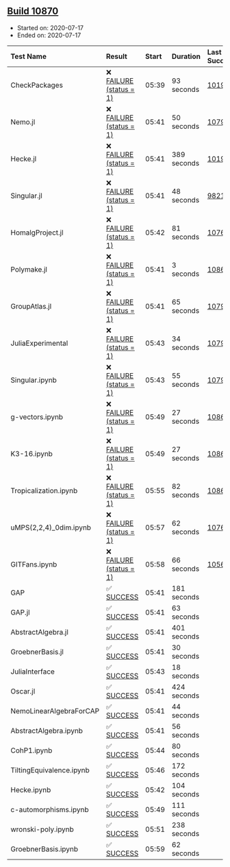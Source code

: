 ## [Build 10870](https://oscarci.mathematik.uni-kl.de/job/oscar/10870/)

* Started on: 2020-07-17
* Ended on: 2020-07-17

| Test Name    | Result | Start | Duration | Last Success | First Failure |
|:-------------|:-------|:------|:---------|:-------------|:--------------|
| CheckPackages | ❌ [FAILURE (status = 1)](https://oscarci.mathematik.uni-kl.de/job/oscar/10870/artifact/logs/build-10870/CheckPackages.log) | 05:39 | 93 seconds | [10197](https://oscarci.mathematik.uni-kl.de/job/oscar/10197/) | [10198](https://oscarci.mathematik.uni-kl.de/job/oscar/10198/) |
| Nemo.jl | ❌ [FAILURE (status = 1)](https://oscarci.mathematik.uni-kl.de/job/oscar/10870/artifact/logs/build-10870/Nemo.jl.log) | 05:41 | 50 seconds | [10790](https://oscarci.mathematik.uni-kl.de/job/oscar/10790/) | [10791](https://oscarci.mathematik.uni-kl.de/job/oscar/10791/) |
| Hecke.jl | ❌ [FAILURE (status = 1)](https://oscarci.mathematik.uni-kl.de/job/oscar/10870/artifact/logs/build-10870/Hecke.jl.log) | 05:41 | 389 seconds | [10197](https://oscarci.mathematik.uni-kl.de/job/oscar/10197/) | [10198](https://oscarci.mathematik.uni-kl.de/job/oscar/10198/) |
| Singular.jl | ❌ [FAILURE (status = 1)](https://oscarci.mathematik.uni-kl.de/job/oscar/10870/artifact/logs/build-10870/Singular.jl.log) | 05:41 | 48 seconds | [9821](https://oscarci.mathematik.uni-kl.de/job/oscar/9821/) | [9822](https://oscarci.mathematik.uni-kl.de/job/oscar/9822/) |
| HomalgProject.jl | ❌ [FAILURE (status = 1)](https://oscarci.mathematik.uni-kl.de/job/oscar/10870/artifact/logs/build-10870/HomalgProject.jl.log) | 05:42 | 81 seconds | [10765](https://oscarci.mathematik.uni-kl.de/job/oscar/10765/) | [10766](https://oscarci.mathematik.uni-kl.de/job/oscar/10766/) |
| Polymake.jl | ❌ [FAILURE (status = 1)](https://oscarci.mathematik.uni-kl.de/job/oscar/10870/artifact/logs/build-10870/Polymake.jl.log) | 05:41 | 3 seconds | [10862](https://oscarci.mathematik.uni-kl.de/job/oscar/10862/) | [10863](https://oscarci.mathematik.uni-kl.de/job/oscar/10863/) |
| GroupAtlas.jl | ❌ [FAILURE (status = 1)](https://oscarci.mathematik.uni-kl.de/job/oscar/10870/artifact/logs/build-10870/GroupAtlas.jl.log) | 05:41 | 65 seconds | [10790](https://oscarci.mathematik.uni-kl.de/job/oscar/10790/) | [10791](https://oscarci.mathematik.uni-kl.de/job/oscar/10791/) |
| JuliaExperimental | ❌ [FAILURE (status = 1)](https://oscarci.mathematik.uni-kl.de/job/oscar/10870/artifact/logs/build-10870/JuliaExperimental.log) | 05:43 | 34 seconds | [10790](https://oscarci.mathematik.uni-kl.de/job/oscar/10790/) | [10791](https://oscarci.mathematik.uni-kl.de/job/oscar/10791/) |
| Singular.ipynb | ❌ [FAILURE (status = 1)](https://oscarci.mathematik.uni-kl.de/job/oscar/10870/artifact/logs/build-10870/Singular.ipynb.log) | 05:43 | 55 seconds | [10790](https://oscarci.mathematik.uni-kl.de/job/oscar/10790/) | [10791](https://oscarci.mathematik.uni-kl.de/job/oscar/10791/) |
| g-vectors.ipynb | ❌ [FAILURE (status = 1)](https://oscarci.mathematik.uni-kl.de/job/oscar/10870/artifact/logs/build-10870/g-vectors.ipynb.log) | 05:49 | 27 seconds | [10862](https://oscarci.mathematik.uni-kl.de/job/oscar/10862/) | [10863](https://oscarci.mathematik.uni-kl.de/job/oscar/10863/) |
| K3-16.ipynb | ❌ [FAILURE (status = 1)](https://oscarci.mathematik.uni-kl.de/job/oscar/10870/artifact/logs/build-10870/K3-16.ipynb.log) | 05:49 | 27 seconds | [10862](https://oscarci.mathematik.uni-kl.de/job/oscar/10862/) | [10863](https://oscarci.mathematik.uni-kl.de/job/oscar/10863/) |
| Tropicalization.ipynb | ❌ [FAILURE (status = 1)](https://oscarci.mathematik.uni-kl.de/job/oscar/10870/artifact/logs/build-10870/Tropicalization.ipynb.log) | 05:55 | 82 seconds | [10869](https://oscarci.mathematik.uni-kl.de/job/oscar/10869/) | [10870](https://oscarci.mathematik.uni-kl.de/job/oscar/10870/) |
| uMPS(2,2,4)_0dim.ipynb | ❌ [FAILURE (status = 1)](https://oscarci.mathematik.uni-kl.de/job/oscar/10870/artifact/logs/build-10870/uMPS-2-2-4-_0dim.ipynb.log) | 05:57 | 62 seconds | [10765](https://oscarci.mathematik.uni-kl.de/job/oscar/10765/) | [10766](https://oscarci.mathematik.uni-kl.de/job/oscar/10766/) |
| GITFans.ipynb | ❌ [FAILURE (status = 1)](https://oscarci.mathematik.uni-kl.de/job/oscar/10870/artifact/logs/build-10870/GITFans.ipynb.log) | 05:58 | 66 seconds | [10566](https://oscarci.mathematik.uni-kl.de/job/oscar/10566/) | [10567](https://oscarci.mathematik.uni-kl.de/job/oscar/10567/) |
| GAP | ✅ [SUCCESS](https://oscarci.mathematik.uni-kl.de/job/oscar/10870/artifact/logs/build-10870/GAP.log) | 05:41 | 181 seconds |  |  |
| GAP.jl | ✅ [SUCCESS](https://oscarci.mathematik.uni-kl.de/job/oscar/10870/artifact/logs/build-10870/GAP.jl.log) | 05:41 | 63 seconds |  |  |
| AbstractAlgebra.jl | ✅ [SUCCESS](https://oscarci.mathematik.uni-kl.de/job/oscar/10870/artifact/logs/build-10870/AbstractAlgebra.jl.log) | 05:41 | 401 seconds |  |  |
| GroebnerBasis.jl | ✅ [SUCCESS](https://oscarci.mathematik.uni-kl.de/job/oscar/10870/artifact/logs/build-10870/GroebnerBasis.jl.log) | 05:41 | 30 seconds |  |  |
| JuliaInterface | ✅ [SUCCESS](https://oscarci.mathematik.uni-kl.de/job/oscar/10870/artifact/logs/build-10870/JuliaInterface.log) | 05:43 | 18 seconds |  |  |
| Oscar.jl | ✅ [SUCCESS](https://oscarci.mathematik.uni-kl.de/job/oscar/10870/artifact/logs/build-10870/Oscar.jl.log) | 05:41 | 424 seconds |  |  |
| NemoLinearAlgebraForCAP | ✅ [SUCCESS](https://oscarci.mathematik.uni-kl.de/job/oscar/10870/artifact/logs/build-10870/NemoLinearAlgebraForCAP.log) | 05:41 | 44 seconds |  |  |
| AbstractAlgebra.ipynb | ✅ [SUCCESS](https://oscarci.mathematik.uni-kl.de/job/oscar/10870/artifact/logs/build-10870/AbstractAlgebra.ipynb.log) | 05:41 | 56 seconds |  |  |
| CohP1.ipynb | ✅ [SUCCESS](https://oscarci.mathematik.uni-kl.de/job/oscar/10870/artifact/logs/build-10870/CohP1.ipynb.log) | 05:44 | 80 seconds |  |  |
| TiltingEquivalence.ipynb | ✅ [SUCCESS](https://oscarci.mathematik.uni-kl.de/job/oscar/10870/artifact/logs/build-10870/TiltingEquivalence.ipynb.log) | 05:46 | 172 seconds |  |  |
| Hecke.ipynb | ✅ [SUCCESS](https://oscarci.mathematik.uni-kl.de/job/oscar/10870/artifact/logs/build-10870/Hecke.ipynb.log) | 05:42 | 104 seconds |  |  |
| c-automorphisms.ipynb | ✅ [SUCCESS](https://oscarci.mathematik.uni-kl.de/job/oscar/10870/artifact/logs/build-10870/c-automorphisms.ipynb.log) | 05:49 | 111 seconds |  |  |
| wronski-poly.ipynb | ✅ [SUCCESS](https://oscarci.mathematik.uni-kl.de/job/oscar/10870/artifact/logs/build-10870/wronski-poly.ipynb.log) | 05:51 | 238 seconds |  |  |
| GroebnerBasis.ipynb | ✅ [SUCCESS](https://oscarci.mathematik.uni-kl.de/job/oscar/10870/artifact/logs/build-10870/GroebnerBasis.ipynb.log) | 05:59 | 62 seconds |  |  |

